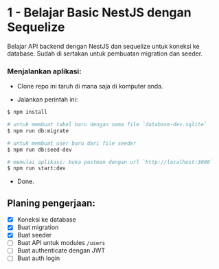 # 1 - Belajar Basic NestJS dengan Sequelize

Belajar API backend dengan NestJS dan sequelize untuk koneksi ke database. Sudah di sertakan untuk pembuatan migration dan seeder.

### Menjalankan aplikasi:

- Clone repo ini taruh di mana saja di komputer anda.

- Jalankan perintah ini:

```bash
$ npm install

# untuk membuat tabel baru dengan nama file `database-dev.sqlite`
$ npm run db:migrate

# untuk membuat user baru dari file seeder
$ npm run db:seed-dev

# memulai aplikasi: buka postman dengan url `http://localhost:3000`
$ npm run start:dev
```

- Done.

## Planing pengerjaan:

- [x] Koneksi ke database
- [x] Buat migration
- [x] Buat seeder
- [ ] Buat API untuk modules `/users`
- [ ] Buat authenticate dengan JWT
- [ ] Buat auth login

